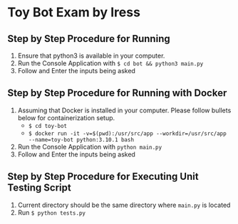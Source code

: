 # Toy Bot Exam by Iress

## Step by Step Procedure for Running
1. Ensure that python3 is available in your computer.
2. Run the Console Application with `$ cd bot && python3 main.py`
3. Follow and Enter the inputs being asked

## Step by Step Procedure for Running with Docker
1. Assuming that Docker is installed in your computer. Please follow bullets below for containerization setup.
    - `$ cd toy-bot`
    - `$ docker run -it -v=$(pwd):/usr/src/app --workdir=/usr/src/app --name=toy-bot python:3.10.1 bash`
2. Run the Console Application with `python main.py`
3. Follow and Enter the inputs being asked

## Step by Step Procedure for Executing Unit Testing Script
1. Current directory should be the same directory where `main.py` is located
2. Run `$ python tests.py`
